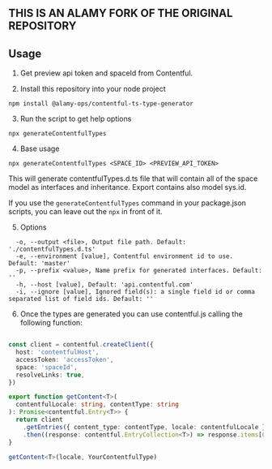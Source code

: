 ## THIS IS AN ALAMY FORK OF THE ORIGINAL REPOSITORY

## Usage

1. Get preview api token and spaceId from Contentful. 

2. Install this repository into your node project

```
npm install @alamy-ops/contentful-ts-type-generator
```

3. Run the script to get help options
```
npx generateContentfulTypes
```

4. Base usage

```
npx generateContentfulTypes <SPACE_ID> <PREVIEW_API_TOKEN>
```

This will generate contentfulTypes.d.ts file that will contain all of the space model as interfaces and inheritance. Export contains also model sys.id.

If you use the `generateContentfulTypes` command in your package.json scripts, you can leave out the `npx` in front of it.

5. Options

```
  -o, --output <file>, Output file path. Default: './contentfulTypes.d.ts'
  -e, --environment [value], Contentful environment id to use. Default: 'master'
  -p, --prefix <value>, Name prefix for generated interfaces. Default: ''
  -h, --host [value], Default: 'api.contentful.com'
  -i, --ignore [value], Ignored field(s): a single field id or comma separated list of field ids. Default: ''
```

6. Once the types are generated you can use contentful.js calling the following function:

```ts

const client = contentful.createClient({
  host: 'contentfulHost',
  accessToken: 'accessToken',
  space: 'spaceId',
  resolveLinks: true,
})

export function getContent<T>(
  contentfulLocale: string, contentType: string
): Promise<contentful.Entry<T>> {
  return client
    .getEntries({ content_type: contentType, locale: contentfulLocale })
    .then((response: contentful.EntryCollection<T>) => response.items[0])
}

getContent<T>(locale, YourContentfulType)

```
